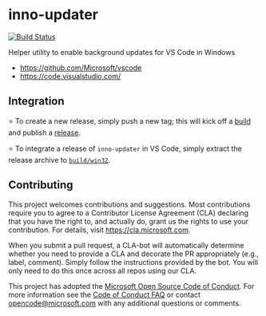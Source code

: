 # inno-updater

[![Build Status](https://dev.azure.com/vscode/Inno%20Updater/_apis/build/status/microsoft.inno-updater?branchName=main)](https://dev.azure.com/vscode/Inno%20Updater/_build/latest?definitionId=25&branchName=main)

Helper utility to enable background updates for VS Code in Windows

- https://github.com/Microsoft/vscode
- https://code.visualstudio.com/

## Integration

⭐️ To create a new release, simply push a new tag; this will kick off a [build](https://dev.azure.com/vscode/Inno%20Updater/_build?definitionId=25&_a=summary) and publish a [release](https://github.com/microsoft/inno-updater/releases).

⭐️ To integrate a release of `inno-updater` in VS Code, simply extract the release archive to [`build/win32`](https://github.com/microsoft/vscode/tree/main/build/win32).

## Contributing

This project welcomes contributions and suggestions.  Most contributions require you to agree to a
Contributor License Agreement (CLA) declaring that you have the right to, and actually do, grant us
the rights to use your contribution. For details, visit https://cla.microsoft.com.

When you submit a pull request, a CLA-bot will automatically determine whether you need to provide
a CLA and decorate the PR appropriately (e.g., label, comment). Simply follow the instructions
provided by the bot. You will only need to do this once across all repos using our CLA.

This project has adopted the [Microsoft Open Source Code of Conduct](https://opensource.microsoft.com/codeofconduct/).
For more information see the [Code of Conduct FAQ](https://opensource.microsoft.com/codeofconduct/faq/) or
contact [opencode@microsoft.com](mailto:opencode@microsoft.com) with any additional questions or comments.
